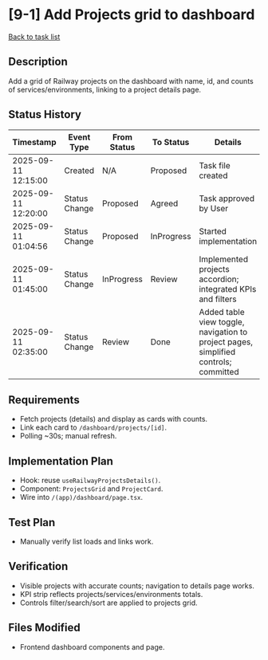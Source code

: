 # [9-1] Add Projects grid to dashboard

[Back to task list](./tasks.md)

## Description
Add a grid of Railway projects on the dashboard with name, id, and counts of services/environments, linking to a project details page.

## Status History
| Timestamp | Event Type | From Status | To Status | Details | User |
|-----------|------------|-------------|-----------|---------|------|
| 2025-09-11 12:15:00 | Created | N/A | Proposed | Task file created | ai-agent |
| 2025-09-11 12:20:00 | Status Change | Proposed | Agreed | Task approved by User | sean |
| 2025-09-11 01:04:56 | Status Change | Proposed | InProgress | Started implementation | ai-agent |
| 2025-09-11 01:45:00 | Status Change | InProgress | Review | Implemented projects accordion; integrated KPIs and filters | ai-agent |
| 2025-09-11 02:35:00 | Status Change | Review | Done | Added table view toggle, navigation to project pages, simplified controls; committed | ai-agent |

## Requirements
- Fetch projects (details) and display as cards with counts.
- Link each card to `/dashboard/projects/[id]`.
- Polling ~30s; manual refresh.

## Implementation Plan
- Hook: reuse `useRailwayProjectsDetails()`.
- Component: `ProjectsGrid` and `ProjectCard`.
- Wire into `/(app)/dashboard/page.tsx`.

## Test Plan
- Manually verify list loads and links work.

## Verification
- Visible projects with accurate counts; navigation to details page works.
- KPI strip reflects projects/services/environments totals.
- Controls filter/search/sort are applied to projects grid.

## Files Modified
- Frontend dashboard components and page.
